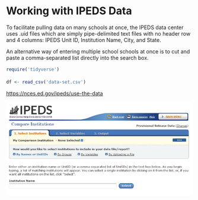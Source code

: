 Working with IPEDS Data
=========

To facilitate pulling data on many schools at once, the IPEDS data center uses .uid files which are simply pipe-delimited text files with no header row and 4 columns: IPEDS Unit ID, Institution Name, City, and State.

An alternative way of entering multiple school schools at once is to cut and paste a comma-separated list directly into the search box.

```r
require('tidyverse')

df <- read_csv('data-set.csv')

```

https://nces.ed.gov/ipeds/use-the-data


![shot](ipeds-institutions.PNG)
